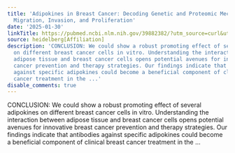 ```yaml
---
title: 'Adipokines in Breast Cancer: Decoding Genetic and Proteomic Mechanisms Underlying
  Migration, Invasion, and Proliferation'
date: '2025-01-30'
linkTitle: https://pubmed.ncbi.nlm.nih.gov/39882382/?utm_source=curl&utm_medium=rss&utm_campaign=pubmed-2&utm_content=1FakS-2QOkCT8HsMOQP1bCRQ4YzyumYOmxmF0moLsQ3dFB1E9V&fc=20220326224207&ff=20250130170945&v=2.18.0.post9+e462414
source: heidelberg[Affiliation]
description: 'CONCLUSION: We could show a robust promoting effect of several adipokines
  on different breast cancer cells in vitro. Understanding the interaction between
  adipose tissue and breast cancer cells opens potential avenues for innovative breast
  cancer prevention and therapy strategies. Our findings indicate that antibodies
  against specific adipokines could become a beneficial component of clinical breast
  cancer treatment in the ...'
disable_comments: true
---
```

CONCLUSION: We could show a robust promoting effect of several adipokines on different breast cancer cells in vitro. Understanding the interaction between adipose tissue and breast cancer cells opens potential avenues for innovative breast cancer prevention and therapy strategies. Our findings indicate that antibodies against specific adipokines could become a beneficial component of clinical breast cancer treatment in the ...